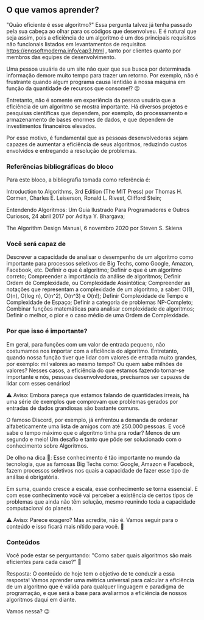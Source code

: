## O que vamos aprender?

"Quão eficiente é esse algoritmo?"
Essa pergunta talvez já tenha passado pela sua cabeça ao olhar para os códigos que desenvolveu. E é natural que seja assim, pois a eficiência de um algoritmo é um dos principais requisitos não funcionais listados em levantamentos de requisitos https://engsoftmoderna.info/cap3.html , tanto por clientes quanto por membros das equipes de desenvolvimento.

Uma pessoa usuária de um site não quer que sua busca por determinada informação demore muito tempo para trazer um retorno. Por exemplo, não é frustrante quando algum programa causa lentidão à nossa máquina em função da quantidade de recursos que consome!? 😠

Entretanto, não é somente em experiência da pessoa usuária que a eficiência de um algoritmo se mostra importante. Há diversos projetos e pesquisas científicas que dependem, por exemplo, do processamento e armazenamento de bases enormes de dados, e que dependem de investimentos financeiros elevados.

Por esse motivo, é fundamental que as pessoas desenvolvedoras sejam capazes de aumentar a eficiência de seus algoritmos, reduzindo custos envolvidos e entregando a resolução de problemas.

### Referências bibliográficas do bloco

Para este bloco, a bibliografia tomada como referência é:

Introduction to Algorithms, 3rd Edition (The MIT Press) por Thomas H. Cormen, Charles E. Leiserson, Ronald L. Rivest, Clifford Stein;

Entendendo Algoritmos: Um Guia Ilustrado Para Programadores e Outros Curiosos, 24 abril 2017 por Aditya Y. Bhargava;

The Algorithm Design Manual, 6 novembro 2020 por Steven S. Skiena

### Você será capaz de

Descrever a capacidade de analisar o desempenho de um algoritmo como importante para processos seletivos de Big Techs, como Google, Amazon, Facebook, etc.
Definir o que é algoritmo;
Definir o que é um algoritmo correto;
Compreender a importância da análise de algoritmos;
Definir Ordem de Complexidade, ou Complexidade Assintótica;
Compreender as notações que representam a complexidade de um algoritmo, a saber: O(1), O(n), O(log n), O(n^2), O(n^3) e O(n!);
Definir Complexidade de Tempo e Complexidade de Espaço;
Definir a categoria de problemas NP-Completo;
Combinar funções matemáticas para analisar complexidade de algoritmos;
Definir o melhor, o pior e o caso médio de uma Ordem de Complexidade.

### Por que isso é importante?

Em geral, para funções com um valor de entrada pequeno, não costumamos nos importar com a eficiência do algoritmo.
Entretanto, quando nossa função tiver que lidar com valores de entrada muito grandes, por exemplo: mil valores ao mesmo tempo? Ou quem sabe milhões de valores? Nesses casos, a eficiência do que estamos fazendo tornar-se importante e nós, pessoas desenvolvedoras, precisamos ser capazes de lidar com esses cenários!

⚠️ Aviso: Embora pareça que estamos falando de quantidades irreais, há uma série de exemplos que comprovam que problemas gerados por entradas de dados grandiosas são bastante comuns.

O famoso Discord, por exemplo, já enfrentou a demanda de ordenar alfabeticamente uma lista de amigos com até 250.000 pessoas. E você sabe o tempo máximo que o algoritmo tinha pra rodar? Menos de um segundo e meio! Um desafio e tanto que pôde ser solucionado com o conhecimento sobre Algoritmos.

De olho na dica 👀: Esse conhecimento é tão importante no mundo da tecnologia, que as famosas Big Techs como: Google, Amazon e Facebook, fazem processos seletivos nos quais a capacidade de fazer esse tipo de análise é obrigatória.

Em suma, quando cresce a escala, esse conhecimento se torna essencial. E com esse conhecimento você vai perceber a existência de certos tipos de problemas que ainda não têm solução, mesmo reunindo toda a capacidade computacional do planeta.

⚠️ Aviso: Parece exagero? Mas acredite, não é. Vamos seguir para o conteúdo e isso ficará mais nítido para você. 🙂

### Conteúdos

Você pode estar se perguntando: "Como saber quais algoritmos são mais eficientes para cada caso?” 🤔

Resposta: O conteúdo de hoje tem o objetivo de te conduzir a essa resposta! Vamos aprender uma métrica universal para calcular a eficiência de um algoritmo que é válida para qualquer linguagem e paradigma de programação, e que será a base para avaliarmos a eficiência de nossos algoritmos daqui em diante.

Vamos nessa? 😉
